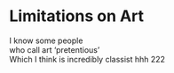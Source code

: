 # Limitations on Art

I know some people  
who call art ‘pretentious’  
Which I think is incredibly classist  hhh 222